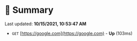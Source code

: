 # 📖 Summary
Last updated: **10/15/2021, 10:53:47 AM**

- `GET` [https://google.com](https://google.com) - **Up** (103ms)
